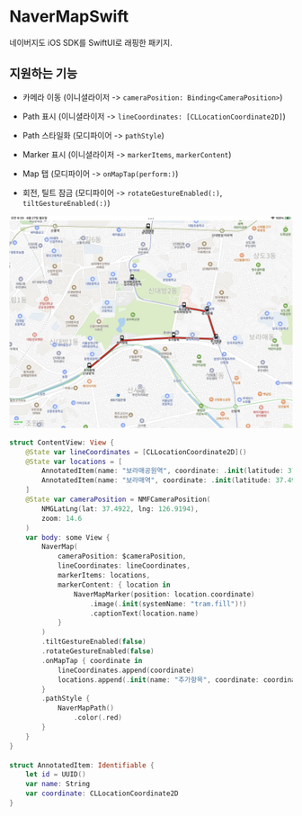 # NaverMapSwift

네이버지도 iOS SDK를 SwiftUI로 래핑한 패키지.

## 지원하는 기능

- 카메라 이동 (이니셜라이저 -> `cameraPosition: Binding<CameraPosition>`)

- Path 표시 (이니셜라이저 -> `lineCoordinates: [CLLocationCoordinate2D]`)

- Path 스타일화 (모디파이어 -> `pathStyle`)

- Marker 표시 (이니셜라이저 -> `markerItems`, `markerContent`)

- Map 탭 (모디파이어 -> `onMapTap(perform:)`)

- 회전, 틸트 잠금 (모디파이어 -> `rotateGestureEnabled(:)`, `tiltGestureEnabled(:)`)

![IMG_0031](./assets/map.PNG)


```swift
struct ContentView: View {
    @State var lineCoordinates = [CLLocationCoordinate2D]()
    @State var locations = [
        AnnotatedItem(name: "보라매공원역", coordinate: .init(latitude: 37.4954, longitude: 126.9182)),
        AnnotatedItem(name: "보라매역", coordinate: .init(latitude: 37.4999, longitude: 126.9200))
    ]
    @State var cameraPosition = NMFCameraPosition(
        NMGLatLng(lat: 37.4922, lng: 126.9194),
        zoom: 14.6
    )
    var body: some View {
        NaverMap(
            cameraPosition: $cameraPosition,
            lineCoordinates: lineCoordinates,
            markerItems: locations,
            markerContent: { location in
                NaverMapMarker(position: location.coordinate)
                    .image(.init(systemName: "tram.fill")!)
                    .captionText(location.name)
            }
        )
        .tiltGestureEnabled(false)
        .rotateGestureEnabled(false)
        .onMapTap { coordinate in
            lineCoordinates.append(coordinate)
            locations.append(.init(name: "추가항목", coordinate: coordinate))
        }
        .pathStyle {
            NaverMapPath()
                .color(.red)
        }
    }
}

struct AnnotatedItem: Identifiable {
    let id = UUID()
    var name: String
    var coordinate: CLLocationCoordinate2D
}
```


